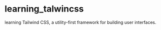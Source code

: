 # learning_talwincss
learning Tailwind CSS, a utility-first framework for building user interfaces.
